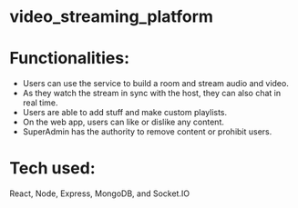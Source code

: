 # video_streaming_platform
# Functionalities:
 * Users can use the service to build a room and stream audio and video.
 * As they watch the stream in sync with the host, they can also chat in real time.
 * Users are able to add stuff and make custom playlists.
 * On the web app, users can like or dislike any content.
 * SuperAdmin has the authority to remove content or prohibit users.
# Tech used:
React, Node, Express, MongoDB, and Socket.IO
